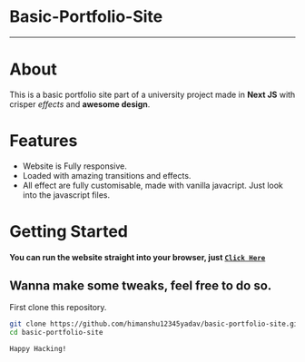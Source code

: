 # Basic-Portfolio-Site

---

# About

This is a basic portfolio site part of a university project made in **Next JS** with crisper _effects_ and **awesome design**.

# Features

-   Website is Fully responsive.
-   Loaded with amazing transitions and effects.
-   All effect are fully customisable, made with vanilla javacript. Just look into the javascript files.

# Getting Started

#### You can run the website straight into your browser, just [`Click Here`](https://himanshu12345yadav.github.io/basic-portfolio-site)

## Wanna make some tweaks, feel free to do so.

First clone this repository.

```bash
git clone https://github.com/himanshu12345yadav/basic-portfolio-site.git
cd basic-portfolio-site
```

`Happy Hacking!`
